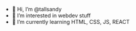 - 👋 Hi, I’m @tallsandy
- 👀 I’m interested in webdev stuff
- 🌱 I’m currently learning HTML, CSS, JS, REACT

<!---
tallsandy/tallsandy is a ✨ special ✨ repository because its `README.md` (this file) appears on your GitHub profile.
You can click the Preview link to take a look at your changes.
--->
